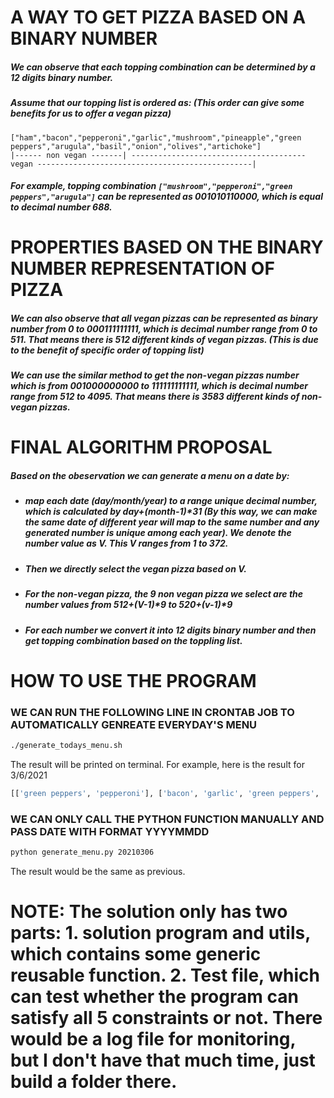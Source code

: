 # A WAY TO GET PIZZA BASED ON A BINARY NUMBER

##### We can observe that each topping combination can be determined by a 12 digits binary number.

##### Assume that our topping list is ordered as: (This order can give some benefits for us to offer a vegan pizza)
```
["ham","bacon","pepperoni","garlic","mushroom","pineapple","green peppers","arugula","basil","onion","olives","artichoke"]
|------ non vegan -------| --------------------------------------- vegan ------------------------------------------------|
```
  
##### For example, topping combination ```["mushroom","pepperoni","green peppers","arugula"]``` can be represented as 001010110000, which is equal to decimal number 688. 

# PROPERTIES BASED ON THE BINARY NUMBER REPRESENTATION OF PIZZA

##### We can also observe that all vegan pizzas can be represented as binary number from 0 to 000111111111, which is decimal number range from 0 to 511. That means there is 512 different kinds of vegan pizzas. (This is due to the benefit of specific order of topping list)

##### We can use the similar method to get the non-vegan pizzas number which is from 001000000000 to 111111111111, which is decimal number range from 512 to 4095. That means there is 3583 different kinds of non-vegan pizzas.

# FINAL ALGORITHM PROPOSAL

##### Based on the obeservation we can generate a menu on a date by:
- #####     map each date (day/month/year) to a range unique decimal number, which is calculated by day+(month-1)*31 (By this way, we can make the same date of different year will map to the same number and any generated number is unique among each year). We denote the number value as V. This V ranges from 1 to 372.
- #####     Then we directly select the vegan pizza based on V.
- #####     For the non-vegan pizza, the 9 non vegan pizza we select are the number values from 512+(V-1)*9 to 520+(v-1)*9
- #####     For each number we convert it into 12 digits binary number and then get topping combination based on the toppling list.

# HOW TO USE THE PROGRAM
### WE CAN RUN THE FOLLOWING LINE IN CRONTAB JOB TO AUTOMATICALLY GENREATE EVERYDAY'S MENU
```bash
./generate_todays_menu.sh 
```
The result will be printed on terminal. For example, here is the result for 3/6/2021
```python
[['green peppers', 'pepperoni'], ['bacon', 'garlic', 'green peppers', 'ham', 'mushroom', 'olives'], ['garlic', 'green peppers', 'mushroom', 'olives', 'pepperoni'], ['garlic', 'green peppers', 'ham', 'mushroom', 'olives', 'pepperoni'], ['bacon', 'garlic', 'green peppers', 'mushroom', 'olives', 'pepperoni'], ['bacon', 'garlic', 'green peppers', 'ham', 'mushroom', 'olives', 'pepperoni'], ['green peppers', 'olives', 'pineapple'], ['green peppers', 'ham', 'olives', 'pineapple'], ['bacon', 'green peppers', 'olives', 'pineapple'], ['bacon', 'green peppers', 'ham', 'olives', 'pineapple']]
```
### WE CAN ONLY CALL THE PYTHON FUNCTION MANUALLY AND PASS DATE WITH FORMAT YYYYMMDD
```bash
python generate_menu.py 20210306
```
The result would be the same as previous.

# NOTE: The solution only has two parts: 1. solution program and utils, which contains some generic reusable function. 2. Test file, which can test whether the program can satisfy all 5 constraints or not. There would be a log file for monitoring, but I don't have that much time, just build a folder there.
